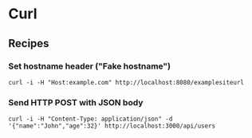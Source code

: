 # Curl

## Recipes

### Set hostname header ("Fake hostname")

    curl -i -H "Host:example.com" http://localhost:8080/examplesiteurl

### Send HTTP POST with JSON body

    curl -i -H "Content-Type: application/json" -d '{"name":"John","age":32}' http://localhost:3000/api/users
